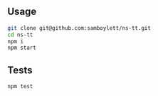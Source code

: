 ## Usage

```bash
git clone git@github.com:samboylett/ns-tt.git
cd ns-tt
npm i
npm start
```

## Tests

```
npm test
```
